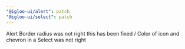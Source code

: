 ```yaml
---
"@igloo-ui/alert": patch
"@igloo-ui/select": patch
---
```


Alert Border radius was not right this has been fixed / Color of icon and chevron in a Select was not right

